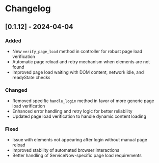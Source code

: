 # Changelog

## [0.1.12] - 2024-04-04

### Added
- New `verify_page_load` method in controller for robust page load verification
- Automatic page reload and retry mechanism when elements are not found
- Improved page load waiting with DOM content, network idle, and readyState checks

### Changed
- Removed specific `handle_login` method in favor of more generic page load verification
- Enhanced error handling and retry logic for better reliability
- Updated page load verification to handle dynamic content loading

### Fixed
- Issue with elements not appearing after login without manual page reload
- Improved stability of automated browser interactions
- Better handling of ServiceNow-specific page load requirements 